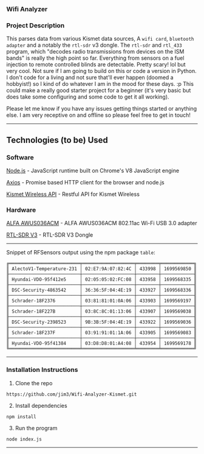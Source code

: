 ### Wifi Analyzer

### Project Description

This parses data from various Kismet data sources, A `wifi card`, `bluetooth adapter` and a notably the `rtl-sdr` v3 dongle. The `rtl-sdr` and `rtl_433` program, which "decodes radio transmissions from devices on the ISM bands" is really the high point so far. Everything from sensors on a fuel injection to remote controlled blinds are detectable. Pretty scary! lol but very cool. Not sure if I am going to build on this or code a version in Python. I don't code for a living and not sure that'll ever happen (doomed a hobbyist!) so I kind of do whatever I am in the mood for these days. :p This could make a really good starter project for a beginner (it's very basic but does take some configuring and some code to get it all working).

Please let me know if you have any issues getting things started or anything else. I am very receptive on and offline so please feel free to get in touch!

---

## Technologies (to be) Used

### Software

[Node.js](https://nodejs.org/en/) - JavaScript runtime built on Chrome's V8 JavaScript engine

[Axios](https://axios-http.com) - Promise based HTTP client for the browser and node.js

[Kismet Wireless API](https://www.kismetwireless.net/docs/api) - Restful API for Kismet Wireless

### Hardware

[ALFA AWUS036ACM](https://www.amazon.com/Network-AWUS036ACM-Long-Range-Wide-Coverage-High-Sensitivity/dp/B08BJS8FXD) - ALFA AWUS036ACM 802.11ac Wi-Fi USB 3.0 adapter

[RTL-SDR V3](https://www.amazon.com/dp/B0BMKB3L47?th=1) - RTL-SDR V3 Dongle

---

Snippet of RFSensors output using the npm package `table`:

```
╔══════════════════════════╤═══════════════════╤════════╤════════════╗
║ AlectoV1-Temperature-231 │ 02:E7:9A:07:82:4C │ 433998 │ 1699569850 ║
╟──────────────────────────┼───────────────────┼────────┼────────────╢
║ Hyundai-VDO-95f412e5     │ 02:05:05:02:FC:08 │ 433958 │ 1699568335 ║
╟──────────────────────────┼───────────────────┼────────┼────────────╢
║ DSC-Security-4863542     │ 36:36:5F:04:4E:19 │ 433927 │ 1699568336 ║
╟──────────────────────────┼───────────────────┼────────┼────────────╢
║ Schrader-18F2376         │ 03:81:81:01:0A:06 │ 433903 │ 1699569197 ║
╟──────────────────────────┼───────────────────┼────────┼────────────╢
║ Schrader-18F227B         │ 03:8C:8C:01:13:06 │ 433907 │ 1699569038 ║
╟──────────────────────────┼───────────────────┼────────┼────────────╢
║ DSC-Security-2398523     │ 9B:3B:5F:04:4E:19 │ 433922 │ 1699569036 ║
╟──────────────────────────┼───────────────────┼────────┼────────────╢
║ Schrader-18F237F         │ 03:91:91:01:1A:06 │ 433905 │ 1699569083 ║
╟──────────────────────────┼───────────────────┼────────┼────────────╢
║ Hyundai-VDO-95f41384     │ 03:D8:D8:01:A4:08 │ 433954 │ 1699569178 ║
╚══════════════════════════╧═══════════════════╧════════╧════════════╝
```

---

### Installation Instructions

1. Clone the repo

`https://github.com/jim3/Wifi-Analyzer-Kismet.git`

2. Install dependencies

`npm install`

3. Run the program

`node index.js`

---
